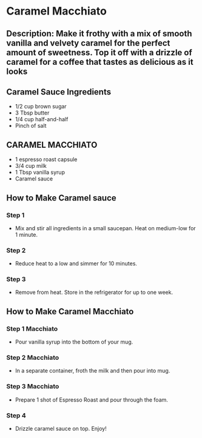 # Caramel Macchiato

## Description: Make it frothy with a mix of smooth vanilla and velvety caramel for the perfect amount of sweetness. Top it off with a drizzle of caramel for a coffee that tastes as delicious as it looks

## Caramel Sauce Ingredients

- 1/2 cup brown sugar
- 3 Tbsp butter
- 1/4 cup half-and-half
- Pinch of salt

## CARAMEL MACCHIATO

- 1 espresso roast capsule
- 3/4 cup milk
- 1 Tbsp vanilla syrup
- Caramel sauce

## How to Make Caramel sauce

### Step 1

- Mix and stir all ingredients in a small saucepan. Heat on medium-low for 1 minute.

### Step 2

- Reduce heat to a low and simmer for 10 minutes.

### Step 3

- Remove from heat. Store in the refrigerator for up to one week.

## How to Make Caramel Macchiato

### Step 1 Macchiato

- Pour vanilla syrup into the bottom of your mug.

### Step 2 Macchiato

- In a separate container, froth the milk and then pour into mug.

### Step 3 Macchiato

- Prepare 1 shot of Espresso Roast and pour through the foam.

### Step 4

- Drizzle caramel sauce on top. Enjoy!
